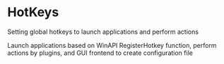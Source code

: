 HotKeys
=======

Setting global hotkeys to launch applications and perform actions

Launch applications based on WinAPI RegisterHotkey function, perform actions by plugins, and GUI frontend to create configuration file

